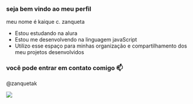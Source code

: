   ### seja bem vindo ao meu perfil
  meu nome é kaique c. zanqueta 

- Estou estudando na alura
- Estou me desenvolvendo na linguagem javaScript
- Utilizo esse espaço para minhas organização e compartilhamento dos meu projetos desenvolvidos

### você pode entrar em contato comigo 📫

@zanquetak

![](https://media1.tenor.com/m/PKKCAakpBZIAAAAC/neyney-neymar.gif)
